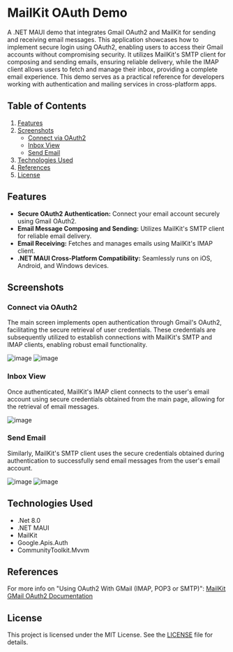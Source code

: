 # MailKit OAuth Demo

A .NET MAUI demo that integrates Gmail OAuth2 and MailKit for sending and receiving email messages. This application showcases how to implement secure login using OAuth2, enabling users to access their Gmail accounts without compromising security. It utilizes MailKit's SMTP client for composing and sending emails, ensuring reliable delivery, while the IMAP client allows users to fetch and manage their inbox, providing a complete email experience. This demo serves as a practical reference for developers working with authentication and mailing services in cross-platform apps.

## Table of Contents

1. [Features](#features)
2. [Screenshots](#screenshots)
   - [Connect via OAuth2](#connect-via-oauth2)
   - [Inbox View](#inbox-view)
   - [Send Email](#send-email)
3. [Technologies Used](#technologies-used)
4. [References](#references)
5. [License](#license)

## Features

- **Secure OAuth2 Authentication:** Connect your email account securely using Gmail OAuth2.
- **Email Message Composing and Sending:** Utilizes MailKit's SMTP client for reliable email delivery.
- **Email Receiving:** Fetches and manages emails using MailKit's IMAP client.
- **.NET MAUI Cross-Platform Compatibility:** Seamlessly runs on iOS, Android, and Windows devices.

## Screenshots

### Connect via OAuth2
The main screen implements open authentication through Gmail's OAuth2, facilitating the secure retrieval of user credentials. These credentials are subsequently utilized to establish connections with MailKit's SMTP and IMAP clients, enabling robust email functionality.

![image](https://github.com/user-attachments/assets/2a65a493-ab5c-4377-94f5-6c6489778cf8)
![image](https://github.com/user-attachments/assets/a5dcf0bf-e355-4af2-80f9-26287950833b)

### Inbox View
Once authenticated, MailKit's IMAP client connects to the user's email account using secure credentials obtained from the main page, allowing for the retrieval of email messages.

![image](https://github.com/user-attachments/assets/f1b1645f-9400-4067-8ce6-07b5a8ff91f4)

### Send Email
Similarly, MailKit's SMTP client uses the secure credentials obtained during authentication to successfully send email messages from the user's email account.

![image](https://github.com/user-attachments/assets/a4920f0e-c677-43ec-a725-5402216be4c2)
![image](https://github.com/user-attachments/assets/e85ca4ed-c5ca-4653-8a5d-ec6ce4549d60)

## Technologies Used

- .Net 8.0
- .NET MAUI
- MailKit
- Google.Apis.Auth
- CommunityToolkit.Mvvm

## References

For more info on "Using OAuth2 With GMail (IMAP, POP3 or SMTP)": [MailKit GMail OAuth2 Documentation](https://github.com/jstedfast/MailKit/blob/master/GMailOAuth2.md)

## License

This project is licensed under the MIT License. See the [LICENSE](LICENSE) file for details.
